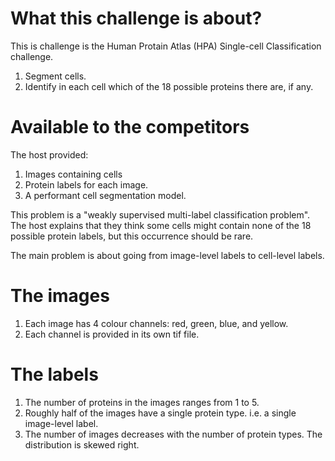 
# What this challenge is about?
This is challenge is the Human Protain Atlas (HPA) Single-cell Classification challenge.

1. Segment cells.
2. Identify in each cell which of the 18 possible proteins there are, if any.

# Available to the competitors
The host provided:
1. Images containing cells
2. Protein labels for each image.
3. A performant cell segmentation model.

This problem is a "weakly supervised multi-label classification problem".  The host explains that they think some cells might contain none of the 18 possible protein labels, but this occurrence should be rare.

The main problem is about going from image-level labels to cell-level labels.

# The images 
1. Each image has 4 colour channels: red, green, blue, and yellow.
2. Each channel is provided in its own tif file. 

# The labels
1. The number of proteins in the images ranges from 1 to 5.
2. Roughly half of the images have a single protein type. i.e. a single image-level label.
3. The number of images decreases with the number of protein types.  The distribution is skewed right. 